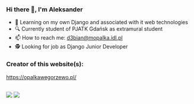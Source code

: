 ### Hi there 👋, I'm Aleksander

- 🔭 Learning on my own Django and associated with it web technologies
- 🔍 Currently student of PJATK Gdańsk as extramural student
- 📫 How to reach me: d3bian@mopalka.idl.pl
- 🕵️ Looking for job as Django Junior Developer

### Creator of this website(s):

https://opalkawegorzewo.pl/

<br>

<img src="https://github-readme-stats.vercel.app/api/top-langs/?username=alopalka&theme=github_dark&count_private=true&layout=compact">
<img src="https://github-readme-stats.vercel.app/api?username=alopalka&count_private=true&show_icons=true&theme=github_dark">

